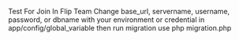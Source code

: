 Test For Join In Flip Team
Change base_url, servername, username, password, or dbname with your environment or credential in app/config/global_variable
then run migration use php migration.php

